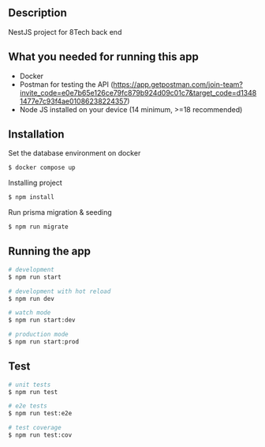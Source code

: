 ## Description

NestJS project for 8Tech back end

## What you needed for running this app
- Docker
- Postman for testing the API (https://app.getpostman.com/join-team?invite_code=e0e7b65e126ce79fc879b924d09c01c7&target_code=d13481477e7c93f4ae01086238224357)
- Node JS installed on your device (14 minimum, >=18 recommended)

## Installation

Set the database environment on docker
```bash
$ docker compose up
```

Installing project

```bash
$ npm install
```
Run prisma migration & seeding

```bash
$ npm run migrate
```
## Running the app

```bash
# development
$ npm run start

# development with hot reload
$ npm run dev

# watch mode
$ npm run start:dev

# production mode
$ npm run start:prod
```

## Test

```bash
# unit tests
$ npm run test

# e2e tests
$ npm run test:e2e

# test coverage
$ npm run test:cov
```
